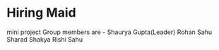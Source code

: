 # Hiring Maid
mini project
Group members are -
Shaurya Gupta(Leader)
Rohan Sahu
Sharad Shakya
Rishi Sahu

